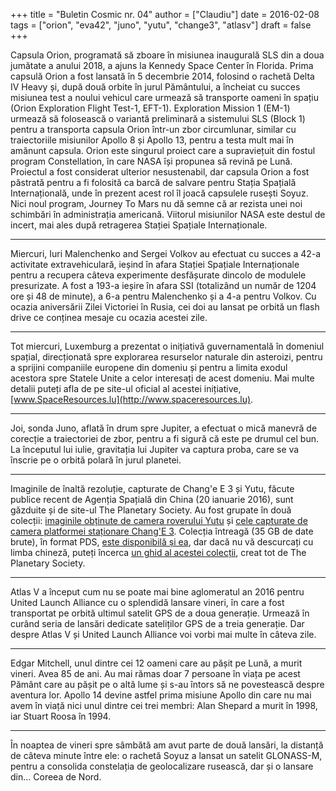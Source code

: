 +++
title = "Buletin Cosmic nr. 04"
author = ["Claudiu"]
date = 2016-02-08
tags = ["orion", "eva42", "juno", "yutu", "change3", "atlasv"]
draft = false
+++

Capsula Orion, programată să zboare în misiunea inaugurală SLS din a doua jumătate a anului 2018, a ajuns la Kennedy Space Center în Florida. Prima capsulă Orion a fost lansată în 5 decembrie 2014, folosind o rachetă Delta IV Heavy și, după două orbite în jurul Pământului, a încheiat cu succes misiunea test a noului vehicul care urmează să transporte oameni în spațiu (Orion Exploration Flight Test-1, EFT-1). Exploration Mission 1 (EM-1) urmează să folosească o variantă preliminară a sistemului SLS (Block 1) pentru a transporta capsula Orion într-un zbor circumlunar, similar cu traiectoriile misiunilor Apollo 8 și Apollo 13, pentru a testa mult mai în amănunt capsula. Orion este singurul proiect care a supraviețuit din fostul program Constellation, în care NASA își propunea să revină pe Lună. Proiectul a fost considerat ulterior nesustenabil, dar capsula Orion a fost păstrată pentru a fi folosită ca barcă de salvare pentru Stația Spațială Internațională, unde în prezent acest rol îl joacă capsulele rusești Soyuz. Nici noul program, Journey To Mars nu dă semne că ar rezista unei noi schimbări în administrația americană. Viitorul misiunilor NASA este destul de incert, mai ales după retragerea Stației Spațiale Internaționale.

---

Miercuri, Iuri Malenchenko and Sergei Volkov au efectuat cu succes a 42-a activitate extravehiculară, ieșind în afara Stației Spațiale Internaționale pentru a recupera câteva experimente desfășurate dincolo de modulele presurizate. A fost a 193-a ieșire în afara SSI (totalizând un număr de 1204 ore și 48 de minute), a 6-a pentru Malenchenko și a 4-a pentru Volkov. Cu ocazia aniversării Zilei Victoriei în Rusia, cei doi au lansat pe orbită un flash drive ce conținea mesaje cu ocazia acestei zile.

---

Tot miercuri, Luxemburg a prezentat o inițiativă guvernamentală în domeniul spațial, direcționată spre explorarea resurselor naturale din asteroizi, pentru a sprijini companiile europene din domeniu și pentru a limita exodul acestora spre Statele Unite a celor interesați de acest domeniu. Mai multe detalii puteți afla de pe site-ul oficial al acestei inițiative, [www.SpaceResources.lu](http://www.spaceresources.lu).

---

Joi, sonda Juno, aflată în drum spre Jupiter, a efectuat o mică manevră de corecție a traiectoriei de zbor, pentru a fi sigură că este pe drumul cel bun. La începutul lui iulie, gravitația lui Jupiter va captura proba, care se va înscrie pe o orbită polară în jurul planetei.

---

Imaginile de înaltă rezoluție, capturate de Chang'e E 3 și Yutu, făcute publice recent de Agenția Spațială din China (20 ianuarie 2016), sunt găzduite și de site-ul The Planetary Society. Au fost grupate în două colecții: [imaginile obținute de camera roverului Yutu](http://planetary.s3.amazonaws.com/data/change3/pcam.html) și [cele capturate de camera platformei staționare Chang'E 3](http://planetary.s3.amazonaws.com/data/change3/tcam.html). Colecția întreagă (35 GB de date brute), în format PDS, [este disponibilă și ea](http://moon.bao.ac.cn/ceweb/datasrv/datadesclevel.jsp), dar dacă nu vă descurcați cu limba chineză, puteți încerca [un ghid al acestei colecții](http://www.planetary.org/blogs/guest-blogs/2016/01221450-china-invites-public-on-board.html), creat tot de The Planetary Society.

---

Atlas V a început cum nu se poate mai bine aglomeratul an 2016 pentru United Launch Alliance cu o splendidă lansare vineri, în care a fost transportat pe orbită ultimul satelit GPS de a doua generație. Urmează în curând seria de lansări dedicate sateliților GPS de a treia generație. Dar despre Atlas V și United Launch Alliance voi vorbi mai multe în câteva zile.

---

Edgar Mitchell, unul dintre cei 12 oameni care au pășit pe Lună, a murit vineri. Avea 85 de ani. Au mai rămas doar 7 persoane în viața pe acest Pământ care au pășit pe o altă lume și s-au întors să ne povestească despre aventura lor. Apollo 14 devine astfel prima misiune Apollo din care nu mai avem în viață nici unul dintre cei trei membri: Alan Shepard a murit în 1998, iar Stuart Roosa în 1994.

---

În noaptea de vineri spre sâmbătă am avut parte de două lansări, la distanță de câteva minute între ele: o rachetă Soyuz a lansat un satelit GLONASS-M, pentru a consolida constelația de geolocalizare rusească, dar și o lansare din... Coreea de Nord.